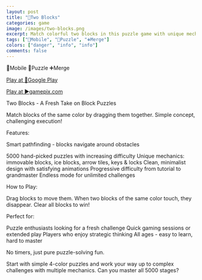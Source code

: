 ```yaml
---
layout: post
title: "🧱Two Blocks"
categories: game
image: /images/two-blocks.png
excerpt: Match colorful two blocks in this puzzle game with unique mechanics.
tags: ["📱Mobile", "🧩Puzzle", "➕Merge"]
colors: ["danger", "info", "info"]
comments: false
---
```


<span class="badge badge-danger">📱Mobile</span>
<span class="badge badge-info">🧩Puzzle</span>
<span class="badge badge-info">➕Merge</span>

<a href="https://play.google.com/store/apps/details?id=com.sublevelgames.twoblocks" class="btn btn-primary btn-lg">Play at 📱Google Play</a>

<a href="https://www.gamepix.com/play/two-blocks" class="btn btn-primary btn-lg">Play at ▶️gamepix.com</a>

Two Blocks - A Fresh Take on Block Puzzles

Match blocks of the same color by dragging them together. Simple concept, challenging execution!

Features:

Smart pathfinding - blocks navigate around obstacles

5000 hand-picked puzzles with increasing difficulty
Unique mechanics: immovable blocks, ice blocks, arrow tiles, keys & locks
Clean, minimalist design with satisfying animations
Progressive difficulty from tutorial to grandmaster
Endless mode for unlimited challenges

How to Play:

Drag blocks to move them. When two blocks of the same color touch, they disappear. Clear all blocks to win!

Perfect for:

Puzzle enthusiasts looking for a fresh challenge
Quick gaming sessions or extended play
Players who enjoy strategic thinking
All ages - easy to learn, hard to master

No timers, just pure puzzle-solving fun.

Start with simple 4-color puzzles and work your way up to complex challenges with multiple mechanics. 
Can you master all 5000 stages?